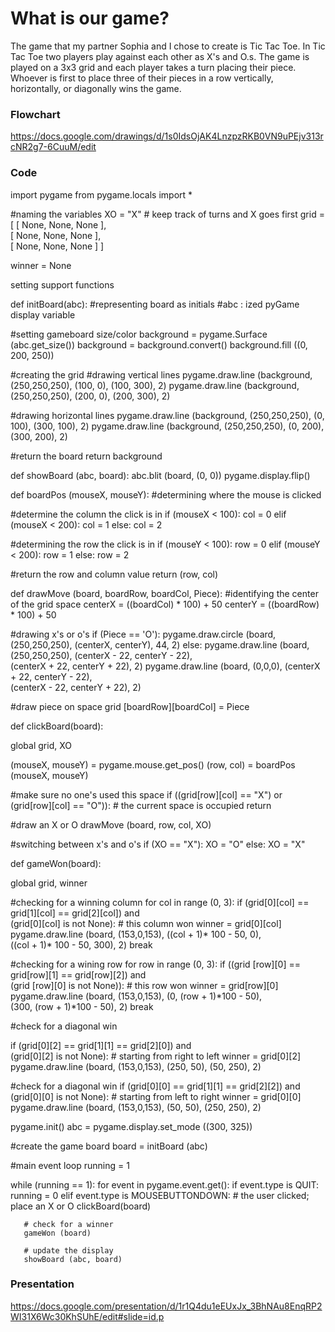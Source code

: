 # What is our game?

The game that my partner Sophia and I chose to create is Tic Tac Toe. In Tic Tac Toe two players play against each other as X's and O.s. The game is played on a 3x3 grid and each player takes a turn placing their piece. Whoever is first to place three of their pieces in a row vertically, horizontally, or diagonally wins the game. 



### Flowchart

https://docs.google.com/drawings/d/1s0IdsOjAK4LnzpzRKB0VN9uPEjv313rcNR2g7-6CuuM/edit

### Code

import pygame
from pygame.locals import *
 
 #naming the variables
XO   = "X"   # keep track of turns and X goes first
grid = [ [ None, None, None ], \
        [ None, None, None ], \
        [ None, None, None ] ]
 
winner = None
 
 setting support functions
 
def initBoard(abc):
   #representing board as initials
   #abc : ized pyGame display variable
 
   #setting gameboard size/color
   background = pygame.Surface (abc.get_size())
   background = background.convert()
   background.fill ((0, 200, 250))
 
  #creating the grid
  #drawing vertical lines
   pygame.draw.line (background, (250,250,250), (100, 0), (100, 300), 2)
   pygame.draw.line (background, (250,250,250), (200, 0), (200, 300), 2)
 
   #drawing horizontal lines
   pygame.draw.line (background, (250,250,250), (0, 100), (300, 100), 2)
   pygame.draw.line (background, (250,250,250), (0, 200), (300, 200), 2)
 
   #return the board
   return background
 
 
 
def showBoard (abc, board):
   abc.blit (board, (0, 0))
   pygame.display.flip()
  
def boardPos (mouseX, mouseY):
   #determining where the mouse is clicked
 
   #determine the column the click is in
   if (mouseX < 100):
       col = 0
   elif (mouseX < 200):
       col = 1
   else:
       col = 2
 
   #determining the row the click is in
   if (mouseY < 100):
       row = 0
   elif (mouseY < 200):
       row = 1
   else:
       row = 2
 
 
 
   #return the row and column value
   return (row, col)
 
def drawMove (board, boardRow, boardCol, Piece):
 #identifying the center of the grid space
   centerX = ((boardCol) * 100) + 50
   centerY = ((boardRow) * 100) + 50
 
   #drawing x's or o's
   if (Piece == 'O'):
       pygame.draw.circle (board, (250,250,250), (centerX, centerY), 44, 2)
   else:
       pygame.draw.line (board, (250,250,250), (centerX - 22, centerY - 22), \
                        (centerX + 22, centerY + 22), 2)
       pygame.draw.line (board, (0,0,0), (centerX + 22, centerY - 22), \
                        (centerX - 22, centerY + 22), 2)
 
   #draw piece on space
   grid [boardRow][boardCol] = Piece
  
def clickBoard(board):
 
   global grid, XO
  
   (mouseX, mouseY) = pygame.mouse.get_pos()
   (row, col) = boardPos (mouseX, mouseY)
 
   #make sure no one's used this space
   if ((grid[row][col] == "X") or (grid[row][col] == "O")):
       # the current space is occupied
       return
 
   #draw an X or O
   drawMove (board, row, col, XO)
 
   #switching between x's and o's
   if (XO == "X"):
       XO = "O"
   else:
       XO = "X"
  
def gameWon(board):
 
   global grid, winner
 
   #checking for a winning column
   for col in range (0, 3):
       if (grid[0][col] == grid[1][col] == grid[2][col]) and \
          (grid[0][col] is not None):
           # this column won
           winner = grid[0][col]
           pygame.draw.line (board, (153,0,153), ((col + 1)* 100 - 50, 0), \
                             ((col + 1)* 100 - 50, 300), 2)
           break
 
   #checking for a wining row
   for row in range (0, 3):
       if ((grid [row][0] == grid[row][1] == grid[row][2]) and \
          (grid [row][0] is not None)):
           # this row won
           winner = grid[row][0]
           pygame.draw.line (board, (153,0,153), (0, (row + 1)*100 - 50), \
                             (300, (row + 1)*100 - 50), 2)
           break
 
#check for a diagonal win
 
   if (grid[0][2] == grid[1][1] == grid[2][0]) and \
      (grid[0][2] is not None):
       # starting from right to left
       winner = grid[0][2]
       pygame.draw.line (board, (153,0,153), (250, 50), (50, 250), 2)
 
   #check for a diagonal win
   if (grid[0][0] == grid[1][1] == grid[2][2]) and \
      (grid[0][0] is not None):
       # starting from left to right
       winner = grid[0][0]
       pygame.draw.line (board, (153,0,153), (50, 50), (250, 250), 2)
 
 
 
pygame.init()
abc = pygame.display.set_mode ((300, 325))
 
 
#create the game board
board = initBoard (abc)
 
#main event loop
running = 1
 
while (running == 1):
   for event in pygame.event.get():
       if event.type is QUIT:
           running = 0
       elif event.type is MOUSEBUTTONDOWN:
           # the user clicked; place an X or O
           clickBoard(board)
 
       # check for a winner
       gameWon (board)
 
       # update the display
       showBoard (abc, board)

### Presentation

https://docs.google.com/presentation/d/1r1Q4du1eEUxJx_3BhNAu8EnqRP2WI31X6Wc30KhSUhE/edit#slide=id.p
